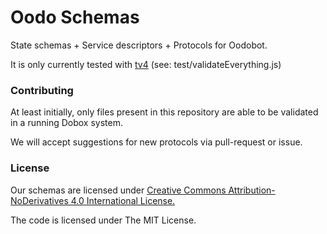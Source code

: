 Oodo Schemas
=======

State schemas + Service descriptors + Protocols for Oodobot.

It is only currently tested with [tv4](https://www.npmjs.org/package/tv4) (see: test/validateEverything.js)

### Contributing

At least initially, only files present in this repository are able to be validated in a running Dobox system.

We will accept suggestions for new protocols via pull-request or issue.

### License

Our schemas are licensed under
[Creative Commons Attribution-NoDerivatives 4.0 International License.](http://creativecommons.org/licenses/by-nd/4.0/)

The code is licensed under The MIT License.
